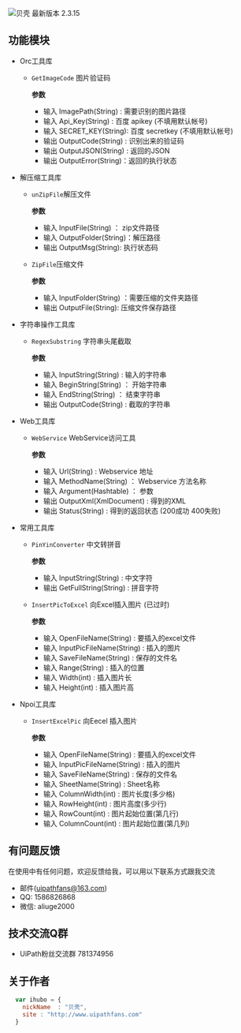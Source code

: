 ![贝壳](mahua-logo.jpg)
最新版本 2.3.15

## 功能模块

* Orc工具库
    * `GetImageCode` 图片验证码
        
        __参数__
        *  输入 ImagePath(String) :  需要识别的图片路径
        *  输入 Api_Key(String)   :  百度 apikey (不填用默认帐号)
        *  输入 SECRET_KEY(String):  百度 secretkey (不填用默认帐号)
        *  输出 OutputCode(String) : 识别出来的验证码
        *  输出 OutputJSON(String) : 返回的JSON
        *  输出 OutputError(String)：返回的执行状态
        
* 解压缩工具库
     * `unZipFile`解压文件
       
       __参数__
        *    输入 InputFile(String) ：  zip文件路径
        *    输入 OutputFolder(String)：解压路径
        *    输出 OutputMsg(String):    执行状态码
        
     * `ZipFile`压缩文件
       
       __参数__
        *    输入 InputFolder(String) ：需要压缩的文件夹路径
        *    输出 OutputFile(String):   压缩文件保存路径

 * 字符串操作工具库
     *  `RegexSubstring` 字符串头尾截取
        
        __参数__
        *   输入 InputString(String) :  输入的字符串
        *   输入 BeginString(String) ： 开始字符串
        *   输入 EndString(String)   ： 结束字符串
        *   输出 OutputCode(String)  :  截取的字符串


 * Web工具库
     *  `WebService` WebService访问工具
        
        __参数__
        *   输入 Url(String)        :  Webservice 地址
        *   输入 MethodName(String) ： Webservice 方法名称
        *   输入 Argument(Hashtable)   ： 参数 
        *   输出 OutputXml(XmlDocument)  :  得到的XML
        *   输出 Status(String)     :  得到的返回状态  (200成功   400失败)
     
* 常用工具库
     *  `PinYinConverter` 中文转拼音
        
        __参数__
        *   输入 InputString(String)    : 中文字符 
        *   输出 GetFullString(String)  : 拼音字符

  *  `InsertPicToExcel` 向Excel插入图片  (已过时) 
        
        __参数__
        *   输入 OpenFileName(String)      : 要插入的excel文件 
        *   输入 InputPicFileName(String)  : 插入的图片
        *   输入 SaveFileName(String)      : 保存的文件名
        *   输入 Range(String)             : 插入的位置
        *   输入 Width(int)                : 插入图片长
        *   输入 Height(int)               : 插入图片高
   

* Npoi工具库
     *  `InsertExcelPic` 向Eecel 插入图片
       
        __参数__
        *   输入 OpenFileName(String)      : 要插入的excel文件 
        *   输入 InputPicFileName(String)  : 插入的图片
        *   输入 SaveFileName(String)      : 保存的文件名
        *   输入 SheetName(String)         : Sheet名称
        *   输入 ColumnWidth(int)          : 图片长度(多少格)
        *   输入 RowHeight(int)            : 图片高度(多少行)
        *   输入 RowCount(int)             : 图片起始位置(第几行)
        *   输入 ColumnCount(int)          : 图片起始位置(第几列)
        
## 有问题反馈
在使用中有任何问题，欢迎反馈给我，可以用以下联系方式跟我交流

* 邮件(uipathfans@163.com)
* QQ: 1586826868
* 微信: aliuge2000

## 技术交流Q群
* UiPath粉丝交流群 781374956



## 关于作者
```javascript
  var ihubo = {
    nickName  : "贝壳",
    site : "http://www.uipathfans.com"
  }
```

